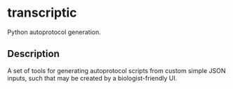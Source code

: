 # transcriptic
Python autoprotocol generation.

## Description
A set of tools for generating autoprotocol scripts from custom simple JSON inputs, such that may be created by a biologist-friendly UI.
